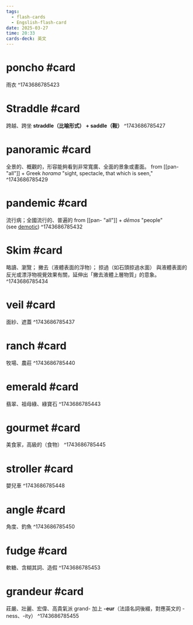 ```yaml
---
tags:
  - flash-cards
  - Engslish-flash-card
date: 2025-03-27
time: 20:33
cards-deck: 英文
---
```


# poncho #card 
雨衣
^1743686785423

# Straddle #card 
跨越、跨坐
**straddle（比喻形式） + saddle（鞍）**
^1743686785427

# panoramic #card 
全景的、概觀的，形容能夠看到非常寬廣、全面的景象或畫面。
from [[pan- "all"]] + Greek _horama_ "sight, spectacle, that which is seen,"
^1743686785429

# pandemic #card 
流行病；全國流行的、普遍的
from [[pan- "all"]] + _dēmos_ "people" (see [demotic](https://www.etymonline.com/word/demotic "Etymology, meaning and definition of demotic"))
^1743686785432


#  Skim #card 
略讀、瀏覽； 撇去（液體表面的浮物）； 掠過（如石頭掠過水面）
與液體表面的反光或漂浮物視覺效果有關，延伸出「撇去液體上層物質」的意象。
^1743686785434


# veil #card 
面紗、遮蓋
^1743686785437

# ranch #card 
牧場、農莊
^1743686785440

# emerald #card 
翡翠、祖母綠、綠寶石
^1743686785443

# gourmet #card 
美食家，高級的（食物）
^1743686785445

# stroller #card 
嬰兒車
^1743686785448

# angle #card 
角度、釣魚
^1743686785450

# fudge #card
軟糖、含糊其詞、造假
^1743686785453

# grandeur  #card
莊嚴、壯麗、宏偉、高貴氣派
grand- 加上 **-eur**（法語名詞後綴，對應英文的 -ness、-ity）
^1743686785455
